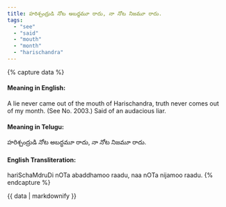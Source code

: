 ```yaml
---
title: హరిశ్చంద్రుడి నోట అబద్ధమూ రాదు, నా నోట నిజమూ రాదు.
tags:
  - "see"
  - "said"
  - "mouth"
  - "month"
  - "harischandra"
---
```


{% capture data %}
#### Meaning in English:
A lie never came out of the mouth of Harischandra, truth never comes out of my month.
(See No. 2003.)
Said of an audacious liar.

#### Meaning in Telugu:
హరిశ్చంద్రుడి నోట అబద్ధమూ రాదు, నా నోట నిజమూ రాదు.

#### English Transliteration:
hariSchaMdruDi nOTa abaddhamoo raadu, naa nOTa nijamoo raadu.
{% endcapture %}

<div class="notice">{{ data | markdownify }}</div>

